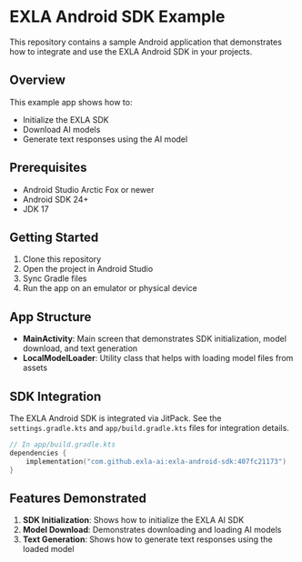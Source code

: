 # EXLA Android SDK Example

This repository contains a sample Android application that demonstrates how to integrate and use the EXLA Android SDK in your projects.

## Overview

This example app shows how to:
- Initialize the EXLA SDK
- Download AI models
- Generate text responses using the AI model

## Prerequisites

- Android Studio Arctic Fox or newer
- Android SDK 24+
- JDK 17

## Getting Started

1. Clone this repository
2. Open the project in Android Studio
3. Sync Gradle files
4. Run the app on an emulator or physical device

## App Structure

- **MainActivity**: Main screen that demonstrates SDK initialization, model download, and text generation
- **LocalModelLoader**: Utility class that helps with loading model files from assets

## SDK Integration

The EXLA Android SDK is integrated via JitPack. See the `settings.gradle.kts` and `app/build.gradle.kts` files for integration details.

```kotlin
// In app/build.gradle.kts
dependencies {
	implementation("com.github.exla-ai:exla-android-sdk:407fc21173")
}
```

## Features Demonstrated

1. **SDK Initialization**: Shows how to initialize the EXLA AI SDK
2. **Model Download**: Demonstrates downloading and loading AI models
3. **Text Generation**: Shows how to generate text responses using the loaded model

